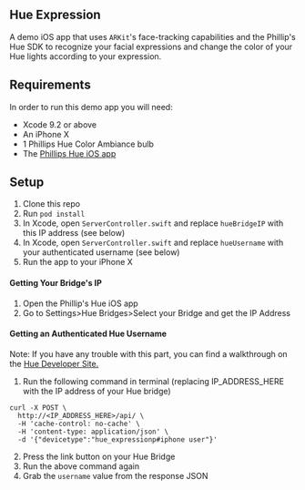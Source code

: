 ## Hue Expression

A demo iOS app that uses `ARKit`'s face-tracking capabilities and the Phillip's Hue SDK to recognize your facial expressions and change the color of your Hue lights according to your expression.

## Requirements

In order to run this demo app you will need:
- Xcode 9.2 or above
- An iPhone X
- 1 Phillips Hue Color Ambiance bulb
- The [Phillips Hue iOS app](https://itunes.apple.com/us/app/philips-hue/id1055281310?mt=8)

## Setup

1. Clone this repo
2. Run `pod install`
3. In Xcode, open `ServerController.swift` and replace `hueBridgeIP` with this IP address (see below)
4. In Xcode, open `ServerController.swift` and replace `hueUsername` with your authenticated username (see below)
4. Run the app to your iPhone X

#### Getting Your Bridge's IP

1. Open the Phillip's Hue iOS app
2. Go to Settings>Hue Bridges>Select your Bridge and get the IP Address

#### Getting an Authenticated Hue Username

Note: If you have any trouble with this part, you can find a walkthrough on the [Hue Developer Site.](https://www.developers.meethue.com/documentation/getting-started)

1. Run the following command in terminal (replacing IP_ADDRESS_HERE with the IP address of your Hue bridge)
```
curl -X POST \
  http://<IP_ADDRESS_HERE>/api/ \
  -H 'cache-control: no-cache' \
  -H 'content-type: application/json' \
  -d '{"devicetype":"hue_expressionp#iphone user"}'
```

2. Press the link button on your Hue Bridge
3. Run the above command again
4. Grab the `username` value from the response JSON
